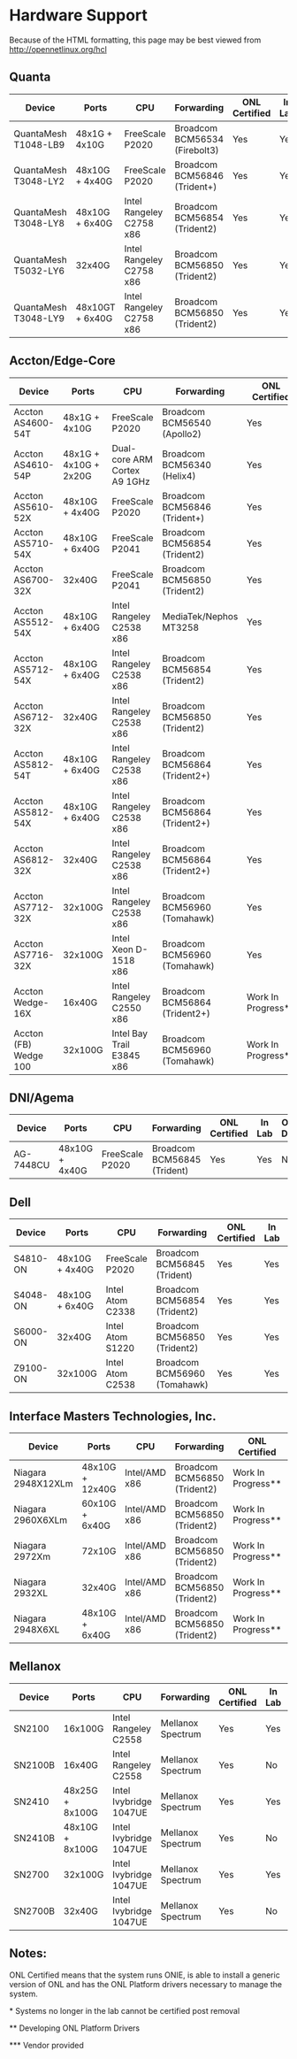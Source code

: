 Hardware Support
================
Because of the HTML formatting, this page may be best viewed from
<http://opennetlinux.org/hcl>


Quanta
------
<table class="table table-striped table-hover">
<thead>
<tr class="info"> 
     <th> Device                  <th> Ports            <th> CPU                 <th> Forwarding             		<th> ONL Certified         <th> In Lab <th> OF-DPA <th> OpenNSL <th> SAI </tr>
</thead>
<tr> <td> QuantaMesh T1048-LB9    <td> 48x1G  + 4x10G   <td> FreeScale P2020       <td> Broadcom BCM56534 (Firebolt3)    	<td> Yes  <td> Yes <td> No <td> No <td> No </tr>
<tr> <td> QuantaMesh T3048-LY2    <td> 48x10G + 4x40G   <td> FreeScale P2020       <td> Broadcom BCM56846 (Trident+)     	<td> Yes   <td> Yes  <td> No <td> No <td> No </tr> 
<tr> <td> QuantaMesh T3048-LY8    <td> 48x10G + 6x40G   <td> Intel Rangeley C2758 x86 <td> Broadcom BCM56854 (Trident2)            <td> Yes  <td> Yes <td> No <td> No <td> No </tr>
<tr> <td> QuantaMesh T5032-LY6    <td> 32x40G  <td> Intel Rangeley C2758 x86 <td> Broadcom BCM56850 (Trident2)            <td> Yes <td> Yes <td> No <td> No <td> No </tr>
<tr> <td> QuantaMesh T3048-LY9    <td> 48x10GT + 6x40G  <td> Intel Rangeley C2758 x86 <td> Broadcom BCM56850 (Trident2)            <td> Yes <td> Yes <td> No <td> No <td> No </tr>
</table>


Accton/Edge-Core
------
<table class="table table-striped table-hover">
<thead>
<tr class="info">
     <th> Device                  <th> Ports            <th> CPU                 <th> Forwarding             		<th> ONL Certified        <th> In Lab <th> OF-DPA <th> OpenNSL <th> SAI </tr> 
</thead>
<tr> <td> Accton AS4600-54T       <td> 48x1G  + 4x10G   <td> FreeScale P2020       <td> Broadcom BCM56540 (Apollo2)       <td> Yes  <td> Yes <td> Yes*** <td> Yes*** <td> No </tr>
<tr> <td> Accton AS4610-54P       <td> 48x1G + 4x10G + 2x20G <td>  Dual-core ARM Cortex A9 1GHz <td> Broadcom BCM56340 (Helix4) <td> Yes <td> Yes <td> No <td> No <td> No </tr>
<tr> <td> Accton AS5610-52X       <td> 48x10G  + 4x40G   <td> FreeScale P2020       <td> Broadcom BCM56846 (Trident+)      <td> Yes <td> Yes <td> No <td> No <td> No </tr>
<tr> <td> Accton AS5710-54X       <td> 48x10G + 6x40G   <td> FreeScale P2041       <td> Broadcom BCM56854 (Trident2)      <td> Yes  <td> Yes <td> Yes*** <td> Yes*** <td> No </tr>
<tr> <td> Accton AS6700-32X       <td> 32x40G           <td> FreeScale P2041       <td> Broadcom BCM56850 (Trident2)      <td> Yes <td> Yes <td> No <td> No <td> No </tr>
<tr> <td> Accton AS5512-54X       <td> 48x10G + 6x40G   <td> Intel Rangeley C2538 x86 <td> MediaTek/Nephos MT3258      <td> Yes <td> Yes <td> No <td>  No <td> No </tr>
<tr> <td> Accton AS5712-54X       <td> 48x10G + 6x40G   <td> Intel Rangeley C2538 x86 <td> Broadcom BCM56854 (Trident2)      <td> Yes <td> Yes <td> Yes*** <td> Yes*** <td> No </tr>
<tr> <td> Accton AS6712-32X       <td> 32x40G           <td> Intel Rangeley C2538 x86 <td> Broadcom BCM56850 (Trident2)      <td> Yes <td> Yes <td> Yes*** <td>  Yes*** <td> No </tr>
<tr> <td> Accton AS5812-54T       <td> 48x10G + 6x40G   <td> Intel Rangeley C2538 x86 <td> Broadcom BCM56864 (Trident2+)      <td> Yes <td> Yes <td> No <td> No <td> No </tr>
<tr> <td> Accton AS5812-54X       <td> 48x10G + 6x40G   <td> Intel Rangeley C2538 x86 <td> Broadcom BCM56864 (Trident2+)      <td> Yes <td> Yes <td> Yes*** <td> Yes*** <td> No </tr>
<tr> <td> Accton AS6812-32X       <td> 32x40G           <td> Intel Rangeley C2538 x86 <td> Broadcom BCM56864 (Trident2+)      <td> Yes <td> Yes <td> Yes***  <td> Yes*** <td> No </tr>
<tr> <td> Accton AS7712-32X       <td> 32x100G          <td> Intel Rangeley C2538 x86 <td> Broadcom BCM56960 (Tomahawk)       <td> Yes <td> Yes <td> Yes***  <td>  Yes*** <td> No </tr>
<tr> <td> Accton AS7716-32X       <td> 32x100G          <td> Intel Xeon D-1518 x86 <td> Broadcom BCM56960 (Tomahawk)       <td> Yes <td> Yes <td> Yes*** <td>  Yes*** <td> No </tr>
<tr> <td> Accton Wedge-16X        <td> 16x40G           <td> Intel Rangeley C2550 x86 <td> Broadcom BCM56864 (Trident2+)      <td> Work In Progress** <td> Yes <td> No <td> Yes <td> No </tr>
<tr> <td> Accton (FB) Wedge 100   <td> 32x100G          <td> Intel Bay Trail E3845 x86 <td> Broadcom BCM56960 (Tomahawk)      <td> Work In Progress** <td> Yes <td> No <td> Yes <td> No </tr>
</table>

DNI/Agema
---
<table class="table table-striped table-hover">
<thead>
<tr class="info">
     <th> Device                  <th> Ports            <th> CPU                 <th> Forwarding             <th> ONL Certified        <th> In Lab <th> OF-DPA <th> OpenNSL <th> SAI </tr>
</thead>
<tr> <td> AG-7448CU               <td> 48x10G  + 4x40G  <td> FreeScale P2020       <td> Broadcom BCM56845 (Trident)     <td> Yes   <td> Yes <td> No <td> No <td> No </tr>
</table>

Dell
---
<table class="table table-striped table-hover">
<thead>
<tr class="info">
     <th> Device                  <th> Ports            <th> CPU                 <th> Forwarding             <th> ONL Certified         <th> In Lab <th> OF-DPA <th> OpenNSL <th> SAI </tr>
</thead>
<tr> <td> S4810-ON            <td> 48x10G  + 4x40G  <td> FreeScale P2020        <td> Broadcom BCM56845 (Trident)     <td> Yes   <td> Yes <td> No <td> No <td> No </tr>
<tr> <td> S4048-ON            <td> 48x10G  + 6x40G  <td> Intel Atom C2338       <td> Broadcom BCM56854 (Trident2)     <td> Yes  <td> Yes <td> No <td> No <td> No </tr> 
<tr> <td> S6000-ON            <td> 32x40G           <td> Intel Atom S1220       <td> Broadcom BCM56850 (Trident2)     <td> Yes  <td> Yes <td> No <td> No <td> No </tr>
<tr> <td> Z9100-ON            <td> 32x100G           <td> Intel Atom C2538       <td> Broadcom BCM56960 (Tomahawk)     <td> Yes  <td> Yes <td> No <td> No <td> No </tr>
</table>

Interface Masters Technologies, Inc.
---
<table class="table table-striped table-hover">
<thead>
<tr class="info">
     <th> Device          <th> Ports       <th> CPU        <th> Forwarding       <th> ONL Certified     <th> In Lab <th> OF-DPA <th> OpenNSL <th> SAI </tr>
</thead>
<tr> <td> Niagara 2948X12XLm   <td> 48x10G  + 12x40G  <td> Intel/AMD x86    <td> Broadcom BCM56850 (Trident2)   <td> Work In Progress** <td> No <td> Yes*** <td> Yes*** <td> No </tr>
<tr> <td> Niagara 2960X6XLm    <td> 60x10G  + 6x40G   <td> Intel/AMD x86    <td> Broadcom BCM56850 (Trident2)   <td> Work In Progress** <td> No <td> Yes*** <td> Yes*** <td> No </tr>
<tr> <td> Niagara 2972Xm       <td> 72x10G            <td> Intel/AMD x86    <td> Broadcom BCM56850 (Trident2)   <td> Work In Progress** <td> Yes <td> Yes*** <td> Yes*** <td> No </tr>
<tr> <td> Niagara 2932XL       <td> 32x40G            <td> Intel/AMD x86    <td> Broadcom BCM56850 (Trident2)   <td> Work In Progress** <td> No <td> Yes*** <td> Yes*** <td> No </tr>
<tr> <td> Niagara 2948X6XL     <td> 48x10G  + 6x40G   <td> Intel/AMD x86    <td> Broadcom BCM56850 (Trident2)   <td> Work In Progress** <td> No <td> Yes*** <td> Yes <td> No </tr>
</table>

Mellanox
---
<table class="table table-striped table-hover">
<thead>
<tr class="info">
     <th> Device          <th> Ports       <th> CPU        <th> Forwarding       <th> ONL Certified     <th> In Lab <th> SAI </tr>
</thead>
<tr> <td> SN2100 <td> 16x100G <td> Intel Rangeley C2558 <td> Mellanox Spectrum <td> Yes <td> Yes <td> Yes </tr>
<tr> <td> SN2100B <td> 16x40G <td> Intel Rangeley C2558 <td> Mellanox Spectrum <td> Yes <td> No <td> Yes </tr>
<tr> <td> SN2410 <td> 48x25G + 8x100G <td> Intel Ivybridge 1047UE <td> Mellanox Spectrum <td> Yes <td> Yes <td> Yes </tr>
<tr> <td> SN2410B <td> 48x10G + 8x100G <td> Intel Ivybridge 1047UE <td> Mellanox Spectrum <td> Yes <td> No <td> Yes </tr>
<tr> <td> SN2700 <td> 32x100G <td> Intel Ivybridge 1047UE <td> Mellanox Spectrum <td> Yes <td> Yes <td> Yes </tr>
<tr> <td> SN2700B <td> 32x40G <td> Intel Ivybridge 1047UE <td> Mellanox Spectrum <td> Yes <td> No <td> Yes </tr>
</table>

Notes:
---

ONL Certified means that the system runs ONIE, is able to install a generic version of ONL and has the ONL Platform drivers necessary to manage the system.

\* Systems no longer in the lab cannot be certified post removal

\** Developing ONL Platform Drivers

\*** Vendor provided
